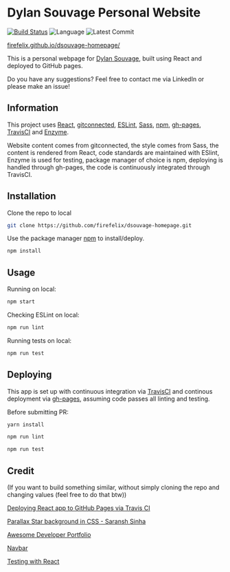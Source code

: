 # Dylan Souvage Personal Website

[![Build Status](https://travis-ci.org/firefelix/dsouvage-homepage.svg?branch=master)](https://travis-ci.org/firefelix/dsouvage-homepage)  ![Language](https://img.shields.io/github/languages/top/firefelix/dsouvage-homepage)  ![Latest Commit](https://img.shields.io/github/last-commit/firefelix/dsouvage-homepage)



[firefelix.github.io/dsouvage-homepage/](https://firefelix.github.io/dsouvage-homepage/)

This is a personal webpage for [Dylan Souvage](https://www.linkedin.com/in/dylan-souvage/), built using React and deployed to GitHub pages. 

Do you have any suggestions? Feel free to contact me via LinkedIn or please make an issue!

## Information

This project uses [React](https://reactjs.org/), [gitconnected](https://gitconnected.com/portfolio-api), [ESLint](https://eslint.org/), [Sass](https://sass-lang.com/), [npm](https://www.npmjs.com/), [gh-pages](https://github.com/tschaub/gh-pages), [TravisCI](https://travis-ci.org/)  and [Enzyme](https://enzymejs.github.io/enzyme/).

Website content comes from gitconnected, the style comes from Sass, the content is rendered from React, code standards are maintained with ESlint, Enzyme is used for testing, package manager of choice is npm, deploying is handled through gh-pages, the code is continuously integrated through TravisCI.

## Installation
Clone the repo to local 

```bash
git clone https://github.com/firefelix/dsouvage-homepage.git
```

Use the package manager [npm](https://www.npmjs.com/) to install/deploy.

```bash
npm install
```

## Usage

Running on local:
```bash
npm start
```

Checking ESLint on local:
```bash
npm run lint
```

Running tests on local:
```bash
npm run test
```

## Deploying

This app is set up with continuous integration via [TravisCI](https://travis-ci.org/) and continous deployment via [gh-pages](https://github.com/tschaub/gh-pages), assuming code passes all linting and testing.

Before submitting PR:

```bash
yarn install
```

```bash
npm run lint
```

```bash
npm run test
```

## Credit 

(If you want to build something similar, without simply cloning the repo and changing values (feel free to do that btw))

[Deploying React app to GitHub Pages via Travis CI](https://medium.com/@rossanodan/deploying-a-react-application-on-github-pages-via-travis-ci-ba0fc2c4c74)

[Parallax Star background in CSS - Saransh Sinha](https://codepen.io/saransh/pen/BKJun)

[Awesome Developer Portfolio](https://levelup.gitconnected.com/build-an-awesome-developer-portfolio-website-using-react-667abd7bab4d)

[Navbar](https://www.w3schools.com/css/css_navbar.asp)

[Testing with React](https://scotch.io/tutorials/testing-react-components-with-enzyme-and-jest)